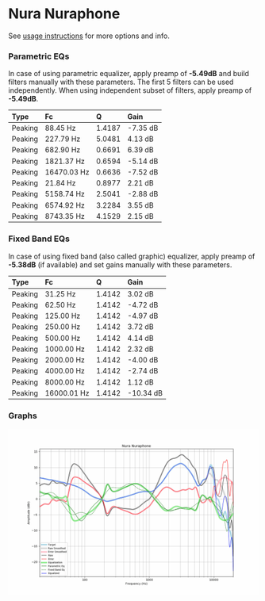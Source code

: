# Nura Nuraphone
See [usage instructions](https://github.com/jaakkopasanen/AutoEq#usage) for more options and info.

### Parametric EQs
In case of using parametric equalizer, apply preamp of **-5.49dB** and build filters manually
with these parameters. The first 5 filters can be used independently.
When using independent subset of filters, apply preamp of **-5.49dB**.

| Type    | Fc          |      Q | Gain     |
|:--------|:------------|:-------|:---------|
| Peaking | 88.45 Hz    | 1.4187 | -7.35 dB |
| Peaking | 227.79 Hz   | 5.0481 | 4.13 dB  |
| Peaking | 682.90 Hz   | 0.6691 | 6.39 dB  |
| Peaking | 1821.37 Hz  | 0.6594 | -5.14 dB |
| Peaking | 16470.03 Hz | 0.6636 | -7.52 dB |
| Peaking | 21.84 Hz    | 0.8977 | 2.21 dB  |
| Peaking | 5158.74 Hz  | 2.5041 | -2.88 dB |
| Peaking | 6574.92 Hz  | 3.2284 | 3.55 dB  |
| Peaking | 8743.35 Hz  | 4.1529 | 2.15 dB  |

### Fixed Band EQs
In case of using fixed band (also called graphic) equalizer, apply preamp of **-5.38dB**
(if available) and set gains manually with these parameters.

| Type    | Fc          |      Q | Gain      |
|:--------|:------------|:-------|:----------|
| Peaking | 31.25 Hz    | 1.4142 | 3.02 dB   |
| Peaking | 62.50 Hz    | 1.4142 | -4.72 dB  |
| Peaking | 125.00 Hz   | 1.4142 | -4.97 dB  |
| Peaking | 250.00 Hz   | 1.4142 | 3.72 dB   |
| Peaking | 500.00 Hz   | 1.4142 | 4.14 dB   |
| Peaking | 1000.00 Hz  | 1.4142 | 2.32 dB   |
| Peaking | 2000.00 Hz  | 1.4142 | -4.00 dB  |
| Peaking | 4000.00 Hz  | 1.4142 | -2.74 dB  |
| Peaking | 8000.00 Hz  | 1.4142 | 1.12 dB   |
| Peaking | 16000.01 Hz | 1.4142 | -10.34 dB |

### Graphs
![](./Nura%20Nuraphone.png)